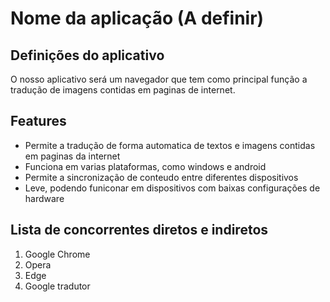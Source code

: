 # Nome da aplicação (A definir)

##  Definições do aplicativo

O nosso aplicativo será um navegador que tem como principal função a tradução de imagens contidas em paginas de internet.

## Features

- Permite a tradução de forma automatica de textos e imagens contidas em paginas da internet
- Funciona em varias plataformas, como windows e android
- Permite a sincronização de conteudo entre diferentes dispositivos
- Leve, podendo funiconar em dispositivos com baixas configurações de hardware

## Lista de concorrentes diretos e indiretos

1. Google Chrome
2. Opera
3. Edge
4. Google tradutor

